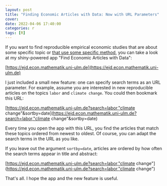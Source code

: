 ```yaml
---
layout: post
title: "Finding Economic Articles with Data: Now with URL Parameters"
cover: 
date: 2022-04-06 17:40:00
categories: r
tags: [R]
---
```


If you want to find reproducible empirical economic studies that are about some specific topic or [that use some specific method](http://skranz.github.io/r/2021/01/05/FindingEconomicArticles4.html), you can take a look at my shiny-powered app "Find Economic Articles with Data":

[https://ejd.econ.mathematik.uni-ulm.de](https://ejd.econ.mathematik.uni-ulm.de)

I just included a small new feature: one can specify search terms as an URL parameter. For example, assume you are interested in new reproducible articles on the topics `labor` and `climate change`. You could then bookmark this URL:

[https://ejd.econ.mathematik.uni-ulm.de?search=labor,"climate change"&sortby=date](https://ejd.econ.mathematik.uni-ulm.de?search=labor,"climate change"&sortby=date)

Every time you open the app with this URL, you find the articles that match these topics ordered from newest to oldest. Of course, you can adapt the search terms in the URL as you like.

If you leave out the argument `sortby=date`, articles are ordered by how often the search terms appear in title and abstract:

[https://ejd.econ.mathematik.uni-ulm.de?search=labor,"climate change"](https://ejd.econ.mathematik.uni-ulm.de?search=labor,"climate change")

That's all. I hope the app and the new feature is useful.